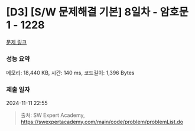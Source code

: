 # [D3] [S/W 문제해결 기본] 8일차 - 암호문1 - 1228 

[문제 링크](https://swexpertacademy.com/main/code/problem/problemDetail.do?contestProbId=AV14w-rKAHACFAYD) 

### 성능 요약

메모리: 18,440 KB, 시간: 140 ms, 코드길이: 1,396 Bytes

### 제출 일자

2024-11-11 22:55



> 출처: SW Expert Academy, https://swexpertacademy.com/main/code/problem/problemList.do